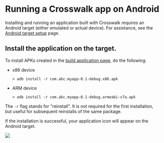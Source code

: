 # Running a Crosswalk app on Android

Installing and running an application built with Crosswalk requires an Android target (either emulated or actual device). For assistance, see the [Android target setup](android_target_setup.html) page.

## Install the application on the target.

To install APKs created in the [build application page](build_an_application.html), do the following:

* x86 device

      > adb install -r com.abc.myapp-0.1-debug.x86.apk

* ARM device

      > adb install -r com.abc.myapp-0.1-debug.armeabi-v7a.apk

The `-r` flag stands for "reinstall". It is not required for the first installation, but useful for subsequent reinstalls of the same package.

If the installation is successful, your application icon will appear on the Android target.

<img src="/assets/xwalk-simple-on-android.png" style="display:block;margin:0 auto;">

